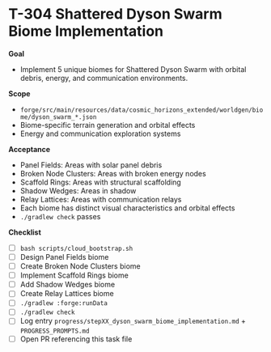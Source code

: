# T-304 Shattered Dyson Swarm Biome Implementation

**Goal**

- Implement 5 unique biomes for Shattered Dyson Swarm with orbital debris, energy, and communication environments.

**Scope**

- `forge/src/main/resources/data/cosmic_horizons_extended/worldgen/biome/dyson_swarm_*.json`
- Biome-specific terrain generation and orbital effects
- Energy and communication exploration systems

**Acceptance**

- Panel Fields: Areas with solar panel debris
- Broken Node Clusters: Areas with broken energy nodes
- Scaffold Rings: Areas with structural scaffolding
- Shadow Wedges: Areas in shadow
- Relay Lattices: Areas with communication relays
- Each biome has distinct visual characteristics and orbital effects
- `./gradlew check` passes

**Checklist**

- [ ] `bash scripts/cloud_bootstrap.sh`
- [ ] Design Panel Fields biome
- [ ] Create Broken Node Clusters biome
- [ ] Implement Scaffold Rings biome
- [ ] Add Shadow Wedges biome
- [ ] Create Relay Lattices biome
- [ ] `./gradlew :forge:runData`
- [ ] `./gradlew check`
- [ ] Log entry `progress/stepXX_dyson_swarm_biome_implementation.md` + `PROGRESS_PROMPTS.md`
- [ ] Open PR referencing this task file
